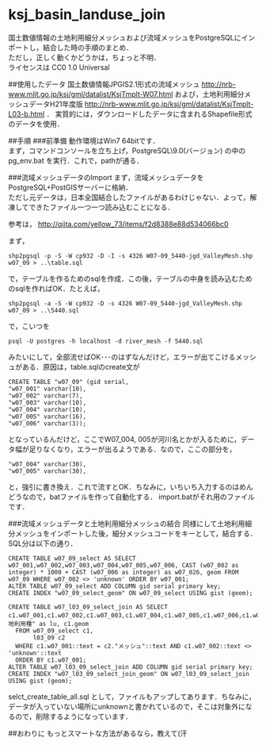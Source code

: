 # ksj_basin_landuse_join

国土数値情報の土地利用細分メッシュおよび流域メッシュをPostgreSQLにインポートし，結合した時の手順のまとめ．  
ただし，正しく動くかどうかは，ちょっと不明．  
ライセンスは CC0 1.0 Universal

##使用したデータ
国土数値情報JPGIS2.1形式の流域メッシュ http://nrb-www.mlit.go.jp/ksj/gml/datalist/KsjTmplt-W07.html および，土地利用細分メッシュデータH21年度版 http://nrb-www.mlit.go.jp/ksj/gml/datalist/KsjTmplt-L03-b.html ．
実質的には，ダウンロードしたデータに含まれるShapefile形式のデータを使用．

##手順
###前準備
動作環境はWin7 64bitです．  
まず，コマンドコンソールを立ち上げ，PostgreSQL\9.0(バージョン) の中のpg_env.bat を実行．これで，pathが通る．

###流域メッシュデータのImport
まず，流域メッシュデータをPostgreSQL+PostGISサーバーに格納．  
ただし元データは，日本全国結合したファイルがあるわけじゃない．よって，解凍してできたファイル一つ一つ読み込むことになる．

参考は， http://qiita.com/yellow_73/items/f2d8388e88d534066bc0

まず，

```
shp2pgsql -p -S -W cp932 -D -I -s 4326 W07-09_5440-jgd_ValleyMesh.shp w07_09 > ..\table.sql
```

で，テーブルを作るためのsqlを作成．この後，テーブルの中身を読み込むためのsqlを作ればOK．たとえば，

```
shp2pgsql -a -S -W cp932 -D -s 4326 W07-09_5440-jgd_ValleyMesh.shp w07_09 > ..\5440.sql
```

で，こいつを

```
psql -U postgres -h localhost -d river_mesh -f 5440.sql
```

みたいにして，全部流せばOK･･･のはずなんだけど，エラーが出てこけるメッシュがある．原因は，table.sqlのcreate文が

```
CREATE TABLE "w07_09" (gid serial,
"w07_001" varchar(10),
"w07_002" varchar(7),
"w07_003" varchar(10),
"w07_004" varchar(10),
"w07_005" varchar(16),
"w07_006" varchar(3));
```

となっているんだけど，ここでW07_004, 005が河川名とかが入るために，データ幅が足りなくなり，エラーが出るようである．なので，ここの部分を，

```
"w07_004" varchar(30),
"w07_005" varchar(30),
```

と，強引に書き換え．これで流すとOK．ちなみに，いちいち入力するのはめんどうなので，batファイルを作って自動化する．  import.batがそれ用のファイルです．

###流域メッシュデータと土地利用細分メッシュの結合
同様にして土地利用細分メッシュをインポートした後，細分メッシュコードをキーとして，結合する．SQL分は以下の通り．

```
CREATE TABLE w07_09_select AS SELECT w07_001,w07_002,w07_003,w07_004,w07_005,w07_006, CAST (w07_002 as integer) * 1000 + CAST (w07_006 as integer) as w07_026, geom FROM w07_09 WHERE w07_002 <> 'unknown' ORDER BY w07_001;
ALTER TABLE w07_09_select ADD COLUMN gid serial primary key;
CREATE INDEX "w07_09_select_geom" ON w07_09_select USING gist (geom);

CREATE TABLE w07_l03_09_select_join AS SELECT c1.w07_001,c1.w07_002,c1.w07_003,c1.w07_004,c1.w07_005,c1.w07_006,c1.w07_026,c2."土地利用種" as lu, c1.geom 
  FROM w07_09_select c1,
       l03_09 c2
  WHERE c1.w07_001::text = c2."メッシュ"::text AND c1.w07_002::text <> 'unknown'::text
  ORDER BY c1.w07_001;
ALTER TABLE w07_l03_09_select_join ADD COLUMN gid serial primary key;
CREATE INDEX "w07_l03_09_select_join_geom" ON w07_l03_09_select_join USING gist (geom);
```
selct_create_table_all.sql として，ファイルもアップしてあります．ちなみに，データが入っていない場所にunknownと書かれているので，そこは対象外になるので，削除するようになっています．

##おわりに
もっとスマートな方法があるなら，教えて(汗
